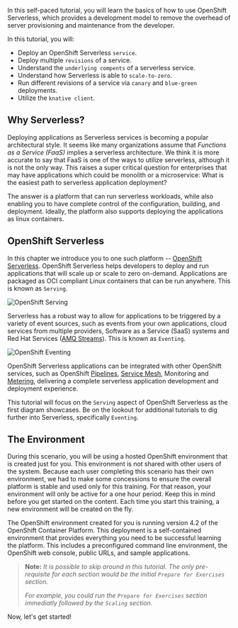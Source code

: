 In this self-paced tutorial, you will learn the basics of how to use OpenShift Serverless, which provides a development model to remove the overhead of server provisioning and maintenance from the developer.

In this tutorial, you will:
* Deploy an OpenShift Serverless `service`.
* Deploy multiple `revisions` of a service.
* Understand the `underlying compents` of a serverless service.
* Understand how Serverless is able to `scale-to-zero`.
* Run different revisions of a service via `canary` and `blue-green` deployments.
* Utilize the `knative client`.

## Why Serverless?

Deploying applications as Serverless services is becoming a popular architectural style. It seems like many organizations assume that _Functions as a Service (FaaS)_ implies a serverless architecture. We think it is more accurate to say that FaaS is one of the ways to utilize serverless, although it is not the only way. This raises a super critical question for enterprises that may have applications which could be monolith or a microservice: What is the easiest path to serverless application deployment?

The answer is a platform that can run serverless workloads, while also enabling you to have complete control of the configuration, building, and deployment. Ideally, the platform also supports deploying the applications as linux containers.

## OpenShift Serverless

In this chapter we introduce you to one such platform -- [OpenShift Serverless](https://www.openshift.com/learn/topics/serverless).  OpenShift Serverless helps developers to deploy and run applications that will scale up or scale to zero on-demand. Applications are packaged as OCI compliant Linux containers that can be run anywhere.  This is known as `Serving`.

![OpenShift Serving](/openshift/assets/middleware/serverless/00-intro/knative-serving-diagram.png)

Serverless has a robust way to allow for applications to be triggered by a variety of event sources, such as events from your own applications, cloud services from multiple providers, Software as a Service (SaaS) systems and Red Hat Services ([AMQ Streams](https://access.redhat.com/products/red-hat-amq)).  This is known as `Eventing`.

![OpenShift Eventing](/openshift/assets/middleware/serverless/00-intro/knative-eventing-diagram.png)

OpenShift Serverless applications can be integrated with other OpenShift services, such as OpenShift [Pipelines](https://www.openshift.com/learn/topics/pipelines), [Service Mesh](https://www.openshift.com/learn/topics/service-mesh), Monitoring and [Metering](https://github.com/operator-framework/operator-metering), delivering a complete serverless application development and deployment experience.

This tutorial will focus on the `Serving` aspect of OpenShift Serverless as the first diagram showcases.  Be on the lookout for additional tutorials to dig further into Serverless, specifically `Eventing`.

## The Environment

During this scenario, you will be using a hosted OpenShift environment that is created just for you. This environment is not shared with other users of the system. Because each user completing this scenario has their own environment, we had to make some concessions to ensure the overall platform is stable and used only for this training. For that reason, your environment will only be active for a one hour period. Keep this in mind before you get started on the content. Each time you start this training, a new environment will be created on the fly.

The OpenShift environment created for you is running version 4.2 of the OpenShift Container Platform. This deployment is a self-contained environment that provides everything you need to be successful learning the platform. This includes a preconfigured command line environment, the OpenShift web console, public URLs, and sample applications.

> **Note:** *It is possible to skip around in this tutorial.  The only pre-requisite for each section would be the initial `Prepare for Exercises` section.*
>
> *For example, you could run the `Prepare for Exercises` section immediatly followed by the `Scaling` section.*

Now, let's get started!
